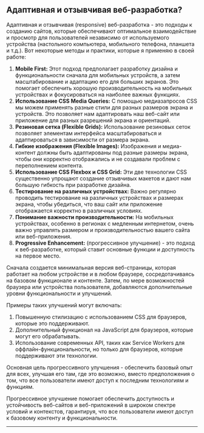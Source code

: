 ## Адаптивная и отзывчивая веб-разработка?
Адаптивная и отзывчивая (responsive) веб-разработка - это подходы к созданию сайтов, которые обеспечивают оптимальное взаимодействие и просмотр для пользователей независимо от используемого устройства (настольного компьютера, мобильного телефона, планшета и т.д.). Вот некоторые методы и практики, которые я применяю в своей работе:

1. **Mobile First:** Этот подход предполагает разработку дизайна и функциональности сначала для мобильных устройств, а затем масштабирование и адаптацию его для больших экранов. Это помогает обеспечить хорошую производительность на мобильных устройствах и фокусироваться на наиболее важных функциях.
2. **Использование CSS Media Queries:** С помощью медиазапросов CSS мы можем применять разные стили для разных размеров экрана и устройств. Это позволяет нам адаптировать наш веб-сайт или приложение для разных разрешений экрана и ориентаций.
3. **Резиновая сетка (Flexible Grids):** Использование резиновых сеток позволяет элементам интерфейса масштабироваться и адаптироваться в зависимости от размера экрана.
4. **Гибкие изображения (Flexible Images):** Изображения и медиа-контент должны быть адаптированы под разные размеры экрана, чтобы они корректно отображались и не создавали проблем с переполнением контента.
5. **Использование CSS Flexbox и CSS Grid:** Эти две технологии CSS существенно упрощают создание отзывчивых макетов и дают нам большую гибкость при разработке дизайна.
6. **Тестирование на различных устройствах:** Важно регулярно проводить тестирование на различных устройствах и размерах экрана, чтобы убедиться, что ваш сайт или приложение отображается корректно в различных условиях.
7. **Понимание важности производительности:** На мобильных устройствах, особенно в регионах с медленным интернетом, очень важно управлять размером и производительностью вашего сайта или веб-приложения.
8. **Progressive Enhancement:** (прогрессивное улучшение) - это подход к веб-разработке, который ставит основные функции и доступность на первое место.

Сначала создается минимальная версия веб-страницы, которая работает на любом устройстве и в любом браузере, сосредотачиваясь на базовом функционале и контенте. Затем, по мере возможностей браузера или устройства пользователя, добавляются дополнительные уровни функциональности и улучшений.

Примеры таких улучшений могут включать:

1. Повышенную стилизацию с использованием CSS для браузеров, которые это поддерживают.
2. Дополнительный функционал на JavaScript для браузеров, которые могут его обрабатывать.
3. Использование современных API, таких как Service Workers для оффлайн-функциональности, но только для браузеров, которые поддерживают эти технологии.

Основная цель прогрессивного улучшения - обеспечить базовый опыт для всех, улучшая его там, где это возможно, вместо предположения о том, что все пользователи имеют доступ к последним технологиям и функциям.

Прогрессивное улучшение помогает обеспечить доступность и устойчивость веб-сайтов и веб-приложений в широком спектре условий и контекстов, гарантируя, что все пользователи имеют доступ к базовому контенту и функциональности.
***
